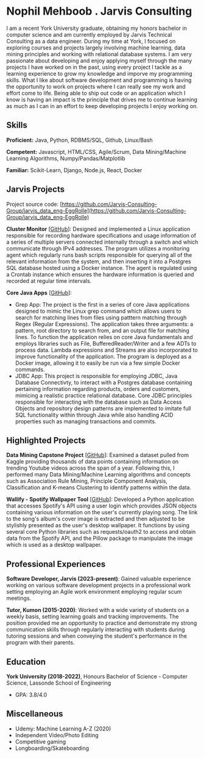 # Nophil Mehboob . Jarvis Consulting

I am a recent York University graduate, obtaining my honors bachelor in computer science and am currently employed by Jarvis Technical Consulting as a data engineer. During my time at York, I focused on exploring courses and projects largely involving machine learning, data mining principles and working with relational database systems. I am very passionate about developing and enjoy applying myself through the many projects I have worked on in the past, using every project I tackle as a learning experience to grow my knowledge and imporve my programming skills. What I like about software development and programming is having the opportunity to work on projects where I can really see my work and effort come to life. Being able to ship out code or an application which I know is having an impact is the principle that drives me to continue learning as much as I can in an effort to keep developing projects I enjoy working on.

## Skills

**Proficient:** Java, Python, RDBMS/SQL, Github, Linux/Bash

**Competent:** Javascript, HTML/CSS, Agile/Scrum, Data Mining/Machine Learning Algorithms, Numpy/Pandas/Matplotlib

**Familiar:** Scikit-Learn, Django, Node.js, React, Docker

## Jarvis Projects

Project source code: [https://github.com/Jarvis-Consulting-Group/jarvis_data_eng-EggRolle](https://github.com/Jarvis-Consulting-Group/jarvis_data_eng-EggRolle)


**Cluster Monitor** [[GitHub](https://github.com/Jarvis-Consulting-Group/jarvis_data_eng-EggRolle/tree/master/linux_sql)]: Designed and implemented a Linux application responsible for recording hardware specifications and usage information of a series of multiple servers connected internally through a switch and which communicate through IPv4 addresses. The program utilizes a monitoring agent which regularly runs bash scripts responsible for querying all of the relevant information from the system, and then inserting it into a Postgres SQL database hosted using a Docker instance. The agent is regulated using a Crontab instance which ensures the hardware information is queried and recorded at regular time intervals.

**Core Java Apps** [[GitHub](https://github.com/Jarvis-Consulting-Group/jarvis_data_eng-EggRolle/tree/master/core_java)]:
      
  - Grep App: The project is the first in a series of core Java applications designed to mimic the Linux grep command which allows users to search for matching lines from files using patttern matching through Regex (Regular Expressions). The application takes three arguments: a pattern, root directory to search from, and an output file for matching lines. To function the application relies on core Java fundamentals and employs libraries such as File, BufferedReader/Writer and a few ADTs to process data. Lambda expressions and Streams are also incorporated to improve functionality of the application. The program is deployed as a Docker image, allowing it to easily be run via a few simple Docker commands.
  - JDBC App: This project is responsible for employing JDBC, Java Database Connectivty, to interact with a Postgres database containing pertaining information regarding products, orders and customers, mimicing a realistic practice relational database. Core JDBC principles responsible for interacting with the database such as Data Access Objects and repository design patterns are implemented to imitate full SQL functionality within through Java while also handling ACID properties such as managing transactions and commits.


## Highlighted Projects
**Data Mining Capstone Project** [[GitHub](https://github.com/EggRolle/Trending-Youtube-Analysis)]: Examined a dataset pulled from Kaggle providing thousands of data points containing information on trending Youtube videos across the span of a year. Following this, I performed many Data Mining/Machine Learning algorithms and concepts such as Association Rule Mining, Principle Component Analysis, Classification and K-means Clustering to identify patterns within the data.

**Wallify - Spotify Wallpaper Tool** [[GitHub](https://github.com/EggRolle/Wallify)]: Developed a Python application that accesses Spotify's API using a user login which provides JSON objects containing various information on the user's currently playing song. The link to the song's album's cover image is extracted and then adjusted to be stylishly presented as the user's desktop wallpaper. It functions by using several core Python libraries such as requests/oauth2 to access and obtain data from the Spotify API, and the Pillow package to manipulate the image which is used as a desktop wallpaper.


## Professional Experiences

**Software Developer, Jarvis (2023-present)**: Gained valuable experience working on various software development projects in a professional work setting employing an Agile work environment employing regular scum meetings.

**Tutor, Kumon (2015-2020)**: Worked with a wide variety of students on a weekly basis, setting learning goals and tracking improvements. The position provided me an opportunity to practice and demonstrate my strong communication skills through regularly interacting with students during tutoring sessions and when conveying the student's performance in the program with their parents.


## Education
**York University (2018-2022)**, Honours Bachelor of Science - Computer Science, Lassonde School of Engineering
- GPA: 3.8/4.0


## Miscellaneous
- Udemy: Machine Learning A-Z (2020)
- Independent Video/Photo Editing
- Competitive gaming
- Longboarding/Skateboarding